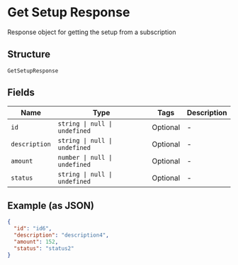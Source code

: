
# Get Setup Response

Response object for getting the setup from a subscription

## Structure

`GetSetupResponse`

## Fields

| Name | Type | Tags | Description |
|  --- | --- | --- | --- |
| `id` | `string \| null \| undefined` | Optional | - |
| `description` | `string \| null \| undefined` | Optional | - |
| `amount` | `number \| null \| undefined` | Optional | - |
| `status` | `string \| null \| undefined` | Optional | - |

## Example (as JSON)

```json
{
  "id": "id6",
  "description": "description4",
  "amount": 152,
  "status": "status2"
}
```

